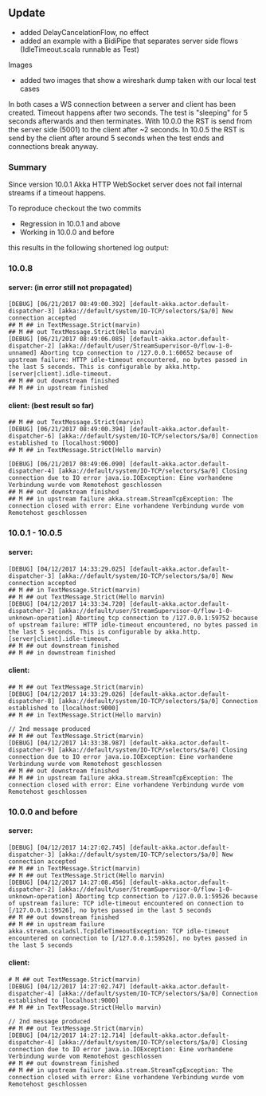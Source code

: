 ## Update

- added DelayCancelationFlow, no effect
- added an example with a BidiPipe that separates server side flows (IdleTimeout.scala runnable as Test)

Images
 - added two images that show a wireshark dump taken with our local test cases
 
 In both cases a WS connection between a server and client has been created. Timeout happens after
 two seconds. The test is "sleeping" for 5 seconds afterwards and then terminates. With 10.0.0 the RST
 is send from the server side (5001) to the client after ~2 seconds. In 10.0.5 the RST is send by the
 client after around 5 seconds when the test ends and connections break anyway.

### Summary
Since version 10.0.1 Akka HTTP WebSocket server does not fail
internal streams if a timeout happens.

To reproduce checkout the two commits
 - Regression in 10.0.1 and above
 - Working in 10.0.0 and before

this results in the following shortened log output:

### 10.0.8

#### server: (in error still not propagated)
```
[DEBUG] [06/21/2017 08:49:00.392] [default-akka.actor.default-dispatcher-3] [akka://default/system/IO-TCP/selectors/$a/0] New connection accepted
## M ## in TextMessage.Strict(marvin)
## M ## out TextMessage.Strict(Hello marvin)
[DEBUG] [06/21/2017 08:49:06.085] [default-akka.actor.default-dispatcher-2] [akka://default/user/StreamSupervisor-0/flow-1-0-unnamed] Aborting tcp connection to /127.0.0.1:60652 because of upstream failure: HTTP idle-timeout encountered, no bytes passed in the last 5 seconds. This is configurable by akka.http.[server|client].idle-timeout.
## M ## out downstream finished
## M ## in upstream finished
```

#### client: (best result so far)
```
## M ## out TextMessage.Strict(marvin)
[DEBUG] [06/21/2017 08:49:00.394] [default-akka.actor.default-dispatcher-6] [akka://default/system/IO-TCP/selectors/$a/0] Connection established to [localhost:9000]
## M ## in TextMessage.Strict(Hello marvin)

[DEBUG] [06/21/2017 08:49:06.090] [default-akka.actor.default-dispatcher-4] [akka://default/system/IO-TCP/selectors/$a/0] Closing connection due to IO error java.io.IOException: Eine vorhandene Verbindung wurde vom Remotehost geschlossen
## M ## out downstream finished
## M ## in upstream failure akka.stream.StreamTcpException: The connection closed with error: Eine vorhandene Verbindung wurde vom Remotehost geschlossen
```


### 10.0.1 - 10.0.5

#### server:


```
[DEBUG] [04/12/2017 14:33:29.025] [default-akka.actor.default-dispatcher-3] [akka://default/system/IO-TCP/selectors/$a/0] New connection accepted
## M ## in TextMessage.Strict(marvin)
## M ## out TextMessage.Strict(Hello marvin)
[DEBUG] [04/12/2017 14:33:34.720] [default-akka.actor.default-dispatcher-2] [akka://default/user/StreamSupervisor-0/flow-1-0-unknown-operation] Aborting tcp connection to /127.0.0.1:59752 because of upstream failure: HTTP idle-timeout encountered, no bytes passed in the last 5 seconds. This is configurable by akka.http.[server|client].idle-timeout.
## M ## out downstream finished
## M ## in downstream finished
```

#### client:

```
## M ## out TextMessage.Strict(marvin)
[DEBUG] [04/12/2017 14:33:29.026] [default-akka.actor.default-dispatcher-8] [akka://default/system/IO-TCP/selectors/$a/0] Connection established to [localhost:9000]
## M ## in TextMessage.Strict(Hello marvin)

// 2nd message produced
## M ## out TextMessage.Strict(marvin)
[DEBUG] [04/12/2017 14:33:38.987] [default-akka.actor.default-dispatcher-9] [akka://default/system/IO-TCP/selectors/$a/0] Closing connection due to IO error java.io.IOException: Eine vorhandene Verbindung wurde vom Remotehost geschlossen
## M ## out downstream finished
## M ## in upstream failure akka.stream.StreamTcpException: The connection closed with error: Eine vorhandene Verbindung wurde vom Remotehost geschlossen
```

### 10.0.0 and before

#### server:

```
[DEBUG] [04/12/2017 14:27:02.745] [default-akka.actor.default-dispatcher-3] [akka://default/system/IO-TCP/selectors/$a/0] New connection accepted
## M ## in TextMessage.Strict(marvin)
## M ## out TextMessage.Strict(Hello marvin)
[DEBUG] [04/12/2017 14:27:08.456] [default-akka.actor.default-dispatcher-2] [akka://default/user/StreamSupervisor-0/flow-1-0-unknown-operation] Aborting tcp connection to /127.0.0.1:59526 because of upstream failure: TCP idle-timeout encountered on connection to [/127.0.0.1:59526], no bytes passed in the last 5 seconds
## M ## out downstream finished
## M ## in upstream failure akka.stream.scaladsl.TcpIdleTimeoutException: TCP idle-timeout encountered on connection to [/127.0.0.1:59526], no bytes passed in the last 5 seconds
```

#### client:

```
# M ## out TextMessage.Strict(marvin)
[DEBUG] [04/12/2017 14:27:02.747] [default-akka.actor.default-dispatcher-4] [akka://default/system/IO-TCP/selectors/$a/0] Connection established to [localhost:9000]
## M ## in TextMessage.Strict(Hello marvin)

// 2nd message produced
## M ## out TextMessage.Strict(marvin)
[DEBUG] [04/12/2017 14:27:12.714] [default-akka.actor.default-dispatcher-4] [akka://default/system/IO-TCP/selectors/$a/0] Closing connection due to IO error java.io.IOException: Eine vorhandene Verbindung wurde vom Remotehost geschlossen
## M ## out downstream finished
## M ## in upstream failure akka.stream.StreamTcpException: The connection closed with error: Eine vorhandene Verbindung wurde vom Remotehost geschlossen
```
